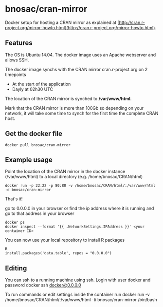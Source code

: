 bnosac/cran-mirror
=================

Docker setup for hosting a CRAN mirror as explained at [http://cran.r-project.org/mirror-howto.html](http://cran.r-project.org/mirror-howto.html). 

Features
------------------------------

The OS is Ubuntu 14.04. The docker image uses an Apache webserver and allows SSH.

The docker image synchs with the CRAN mirror cran.r-project.org on 2 timepoints
* At the start of the application
* Dayly at 02h30 UTC

The location of the CRAN mirror is synched to **/var/www/html**.

Mark that the CRAN mirror is more than 100Gb so depending on your network, it will take some time to synch for the first time the complete CRAN host.

Get the docker file
------------------------------

    docker pull bnosac/cran-mirror

Example usage
------------------------------

Point the location of the CRAN mirror in the docker instance (/var/www/html) to a local directory (e.g. /home/bnosac/CRAN/html)

    docker run -p 22:22 -p 80:80 -v /home/bnosac/CRAN/html/:/var/www/html -d bnosac/cran-mirror

That's it!

go to 0.0.0.0 in your browser or find the ip address where it is running and go to that address in your browser

    docker ps
    docker inspect --format '{{ .NetworkSettings.IPAddress }}' <your container ID>

You can now use your local repository to install R packages

    R
    install.packages('data.table', repos = "0.0.0.0")


Editing
------------------------------------------------------------

You can ssh to a running machine using ssh. Login with user docker and password docker
    ssh docker@0.0.0.0 

To run commands or edit settings inside the container run 
    docker run -v /home/bnosac/CRAN/html/:/var/www/html -ti bnosac/cran-mirror /bin/bash
